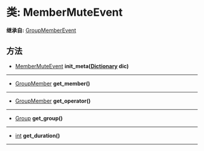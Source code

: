 # 类: MemberMuteEvent  
  
**继承自:** [GroupMemberEvent](GroupMemberEvent.md)  
  
## 方法 
  
- [MemberMuteEvent](MemberMuteEvent.md) **init_meta([Dictionary](https://docs.godotengine.org/en/latest/classes/class_dictionary.html) dic)**  
  
---  
  
- [GroupMember](GroupMember.md) **get_member()**  
  
---  
  
- [GroupMember](GroupMember.md) **get_operator()**  
  
---  
  
- [Group](Group.md) **get_group()**  
  
---  
  
- [int](https://docs.godotengine.org/en/latest/classes/class_int.html) **get_duration()**  
  
---  
  

